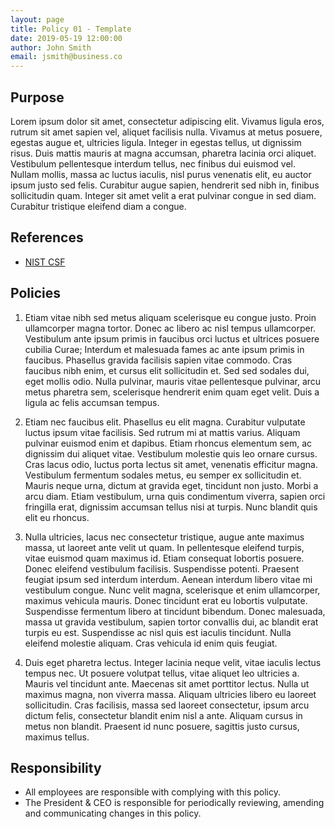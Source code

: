 ```yaml
---
layout: page
title: Policy 01 - Template
date: 2019-05-19 12:00:00
author: John Smith
email: jsmith@business.co
---
```


## Purpose

Lorem ipsum dolor sit amet, consectetur adipiscing elit. Vivamus ligula eros, rutrum sit amet sapien vel, aliquet facilisis nulla. Vivamus at metus posuere, egestas augue et, ultricies ligula. Integer in egestas tellus, ut dignissim risus. Duis mattis mauris at magna accumsan, pharetra lacinia orci aliquet. Vestibulum pellentesque interdum tellus, nec finibus dui euismod vel. Nullam mollis, massa ac luctus iaculis, nisl purus venenatis elit, eu auctor ipsum justo sed felis. Curabitur augue sapien, hendrerit sed nibh in, finibus sollicitudin quam. Integer sit amet velit a erat pulvinar congue in sed diam. Curabitur tristique eleifend diam a congue.

## References

- [NIST CSF](https://www.nist.gov/cyberframework)

## Policies

1. Etiam vitae nibh sed metus aliquam scelerisque eu congue justo. Proin ullamcorper magna tortor. Donec ac libero ac nisl tempus ullamcorper. Vestibulum ante ipsum primis in faucibus orci luctus et ultrices posuere cubilia Curae; Interdum et malesuada fames ac ante ipsum primis in faucibus. Phasellus gravida facilisis sapien vitae commodo. Cras faucibus nibh enim, et cursus elit sollicitudin et. Sed sed sodales dui, eget mollis odio. Nulla pulvinar, mauris vitae pellentesque pulvinar, arcu metus pharetra sem, scelerisque hendrerit enim quam eget velit. Duis a ligula ac felis accumsan tempus.

2. Etiam nec faucibus elit. Phasellus eu elit magna. Curabitur vulputate luctus ipsum vitae facilisis. Sed rutrum mi at mattis varius. Aliquam pulvinar euismod enim et dapibus. Etiam rhoncus elementum sem, ac dignissim dui aliquet vitae. Vestibulum molestie quis leo ornare cursus. Cras lacus odio, luctus porta lectus sit amet, venenatis efficitur magna. Vestibulum fermentum sodales metus, eu semper ex sollicitudin et. Mauris neque urna, dictum at gravida eget, tincidunt non justo. Morbi a arcu diam. Etiam vestibulum, urna quis condimentum viverra, sapien orci fringilla erat, dignissim accumsan tellus nisi at turpis. Nunc blandit quis elit eu rhoncus.

3. Nulla ultricies, lacus nec consectetur tristique, augue ante maximus massa, ut laoreet ante velit ut quam. In pellentesque eleifend turpis, vitae euismod quam maximus id. Etiam consequat lobortis posuere. Donec eleifend vestibulum facilisis. Suspendisse potenti. Praesent feugiat ipsum sed interdum interdum. Aenean interdum libero vitae mi vestibulum congue. Nunc velit magna, scelerisque et enim ullamcorper, maximus vehicula mauris. Donec tincidunt erat eu lobortis vulputate. Suspendisse fermentum libero at tincidunt bibendum. Donec malesuada, massa ut gravida vestibulum, sapien tortor convallis dui, ac blandit erat turpis eu est. Suspendisse ac nisl quis est iaculis tincidunt. Nulla eleifend molestie aliquam. Cras vehicula id enim quis feugiat.

4. Duis eget pharetra lectus. Integer lacinia neque velit, vitae iaculis lectus tempus nec. Ut posuere volutpat tellus, vitae aliquet leo ultricies a. Mauris vel tincidunt ante. Maecenas sit amet porttitor lectus. Nulla ut maximus magna, non viverra massa. Aliquam ultricies libero eu laoreet sollicitudin. Cras facilisis, massa sed laoreet consectetur, ipsum arcu dictum felis, consectetur blandit enim nisl a ante. Aliquam cursus in metus non blandit. Praesent id nunc posuere, sagittis justo cursus, maximus tellus.

## Responsibility

- All employees are responsible with complying with this policy.
- The President & CEO is responsible for periodically reviewing, amending and communicating changes in this policy.
